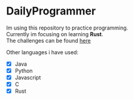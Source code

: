 # DailyProgrammer

Im using this repository to practice programming. <br>
Currently im focusing on learning **Rust**. <br>
The challenges can be found [here](https://www.reddit.com/r/dailyprogrammer/)


Other languages i have used:
- [x] Java
- [x] Python
- [x] Javascript
- [x] C
- [x] Rust
